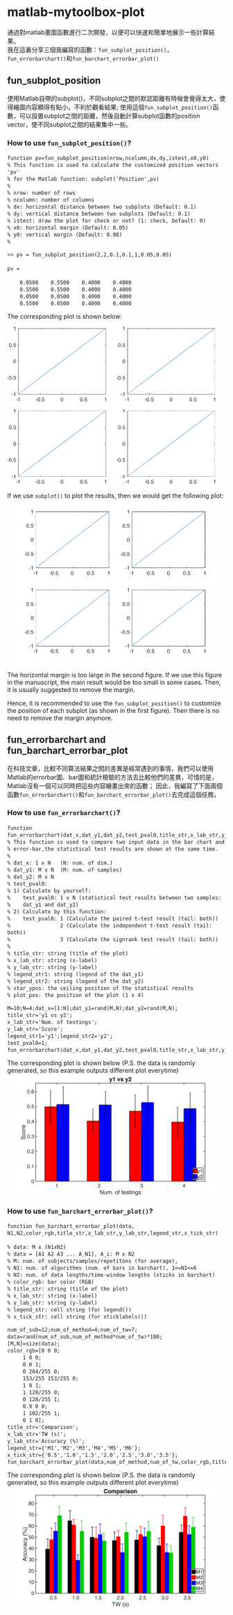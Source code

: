 # matlab-mytoolbox-plot
通過對matlab畫圖函數進行二次開發，以便可以快速和簡單地展示一些計算結果。  
我在這裏分享三個我編寫的函數：`fun_subplot_position()`，`fun_errorbarchart()`和`fun_barchart_errorbar_plot()`

## fun_subplot_position
使用Matlab自帶的subplot()，不同subplot之間的默認距離有時候會覺得太大，使得繪圖内容顯得有點小，不利於觀看結果;
使用這個`fun_subplot_position()`函數，可以設置subplot之間的距離，然後自動計算subplot函數的position vector，使不同subplot之間的結果集中一些。

### How to use `fun_subplot_position()`?
```
function pv=fun_subplot_position(nrow,ncolumn,dx,dy,istest,x0,y0)   
% This function is used to calculate the customized position vectors 'pv'  
% for the Matlab function: subplot('Position',pv)  
%  
% nrow: number of rows  
% ncolumn: number of columns  
% dx: horizontal distance between two subplots (Default: 0.1)  
% dy: vertical distance between two subplots (Default: 0.1)  
% istest: draw the plot for check or not? (1: check, Default: 0)  
% x0: horizontal margin (Default: 0.05)  
% y0: vertical margin (Default: 0.08)   
%  
```  

```
>> pv = fun_subplot_position(2,2,0.1,0.1,1,0.05,0.05)  

pv =

    0.0500    0.5500    0.4000    0.4000
    0.5500    0.5500    0.4000    0.4000
    0.0500    0.0500    0.4000    0.4000
    0.5500    0.0500    0.4000    0.4000
```

The corresponding plot is shown below:  
![result1](https://github.com/edwin465/matlab-mytoolbox-plot/blob/main/fun_subplot_position_plot.png)

If we use `subplot()` to plot the results, then we would get the following plot:
![result2](https://github.com/edwin465/matlab-mytoolbox-plot/blob/main/subplot_plot.png)

The horizontal margin is too large in the second figure. If we use this figure in the manuscript, the main result would be too small in some cases. Then, it is usually suggested to remove the margin.  

Hence, it is recommended to use the `fun_subplot_position()` to customize the position of each subplot (as shown in the first figure). Then there is no need to remove the margin anymore.

## fun_errorbarchart and fun_barchart_errorbar_plot
在科技文章，比較不同算法結果之間的差異是經常遇到的事情，我們可以使用Matlab的errorbar圖、bar圖和統計檢驗的方法去比較他們的差異，可惜的是，Matlab沒有一個可以同時把這些内容繪畫出來的函數；
因此，我編寫了下面兩個函數`fun_errorbarchart()`和`fun_barchart_errorbar_plot()`去完成這個任務，

### How to use `fun_errorbarchart()`?  
```
function fun_errorbarchart(dat_x,dat_y1,dat_y2,test_pval0,title_str,x_lab_str,y_lab_str,legend_str1,legend_str2,star_ypos,plot_pos)    
% This function is used to compare two input data in the bar chart and  
% error-bar,the statistical test results are shown at the same time.  
%  
% dat_x: 1 x N   (N: num. of dim.)  
% dat_y1: M x N  (M: num. of samples)  
% dat_y2: M x N  
% test_pval0:   
% 1) Calculate by yourself:  
%    test_pval0: 1 x N (statistical test results between two samples:  
%    dat_y1 and dat_y2)  
% 2) Calculate by this function:  
%    test_pval0: 1 (Calculate the paired t-test result (tail: both))  
%                2 (Calculate the independent t-test result (tail: both))  
%                3 (Calculate the signrank test result (tail: both))  
%  
% title_str: string (title of the plot)  
% x_lab_str: string (x-label)  
% y_lab_str: string (y-label)  
% legend_str1: string (legend of the dat_y1)  
% legend_str2: string (legend of the dat_y2)  
% star_ypos: the ceiling position of the statistical results  
% plot_pos: the position of the plot (1 x 4)  
```

```
M=10;N=4;dat_x=[1:N];dat_y1=rand(M,N);dat_y2=rand(M,N);     
title_str='y1 vs y2';       
x_lab_str='Num. of testings';       
y_lab_str='Score';  
legend_str1='y1';legend_str2='y2';  
test_pval0=1;  
fun_errorbarchart(dat_x,dat_y1,dat_y2,test_pval0,title_str,x_lab_str,y_lab_str,legend_str1,legend_str2)  
```  

The corresponding plot is shown below (P.S. the data is randomly generated, so this example outputs different plot everytime)
![result3](https://github.com/edwin465/matlab-mytoolbox-plot/blob/main/fun_errorbarchart_plot.png)

### How to use `fun_barchart_errorbar_plot()`?
```
function fun_barchart_errorbar_plot(data, N1,N2,color_rgb,title_str,x_lab_str,y_lab_str,legend_str,x_tick_str)  

% data: M x (N1xN2)   
% data = [A1 A2 A3 ... A_N1], A_i: M x N2    
% M: num. of subjects/samples/repetitons (for average),  
% N1: num. of algorithms (num. of bars in barchart), 1<=N1<=6  
% N2: num. of data lengths/time-window lengths (xticks in barchart)  
% color_rgb: bar color (RGB)  
% title_str: string (title of the plot)  
% x_lab_str: string (x-label)    
% y_lab_str: string (y-label)    
% legend_str: cell string (for legend())    
% x_tick_str: cell string (for xticklabels())   
```  

```
num_of_sub=12;num_of_method=4;num_of_tw=7;
data=rand(num_of_sub,num_of_method*num_of_tw)*100;
[M,N]=size(data);   
color_rgb=[0 0 0;   
     1 0 0;  
     0 0 1;  
     0 204/255 0;  
     153/255 153/255 0;  
     1 0 1;  
     1 128/255 0;  
     0 128/255 1;  
     0.9 0 0;  
     1 102/255 1;  
     0 1 0];   
title_str='Comparison';  
x_lab_str='TW (s)';  
y_lab_str='Accuracy (%)';  
legend_str={'M1','M2','M3','M4','M5','M6'};  
x_tick_str={'0.5','1.0','1.5','2.0','2.5','3.0','3.5'};  
fun_barchart_errorbar_plot(data,num_of_method,num_of_tw,color_rgb,title_str,x_lab_str,y_lab_str,legend_str(1:num_of_method),x_tick_str);
```  

The corresponding plot is shown below (P.S. the data is randomly generated, so this example outputs different plot everytime)
![result4](https://github.com/edwin465/matlab-mytoolbox-plot/blob/main/fun_barchart_errorbar_plot.png)  
